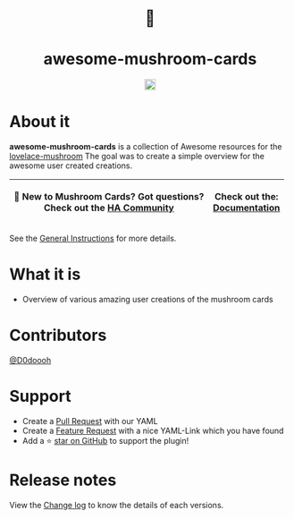 <h1 align="center">
🍄
<h1 align="center"> awesome-mushroom-cards </h1>

<p align="center">
    <a href="https://github.com/Dodoooh/awesome-mushroom-cards">
        <img src="https://img.shields.io/github/stars/Dodoooh/awesome-mushroom-cards" alt="licenses" height="20">
    </a>
</p>

# About it 

**awesome-mushroom-cards**  is a collection of Awesome resources for the [lovelace-mushroom](https://github.com/piitaya/lovelace-mushroom) The goal was to create a simple overview for the awesome user created creations. 


| <p><strong>👋 New to Mushroom Cards? Got questions?</strong><br><strong>Check out the</strong> <a href="https://community.home-assistant.io/t/mushroom-cards-build-a-beautiful-dashboard-easily/388590"><strong>HA Community</strong></a></p> | <p><strong>Check out the:</strong><br><a href="https://dodoooh.github.io/awesome-mushroom-cards"><strong>Documentation</strong></a></p> |
| --------------------------------------------------------------------------------------------------------------------------------------------------------------------------------------------------------------------------------------------- | ------------------------------------------------------------------------------------------------------- |


See the [General Instructions](instructions/general.md) for more details.

# What it is
- Overview of various amazing user creations of the mushroom cards

# Contributors

[@D0doooh](https://github.com/Dodoooh)

# Support

- Create a [Pull Request](https://github.com/Dodoooh/awesome-mushroom-cards/pulls) with our YAML
- Create a [Feature Request](https://github.com/Dodoooh/awesome-mushroom-cards/issues) with a nice YAML-Link which you have found
- Add a ⭐️ [star on GitHub](https://github.com/Dodoooh/awesome-mushroom-cards) to support the plugin!


# Release notes

View the [Change log](changelog.md) to know the details of each versions.